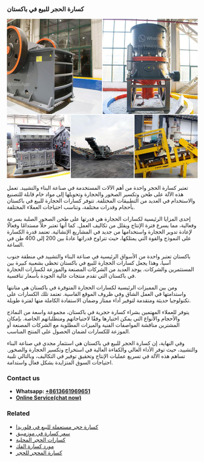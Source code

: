 <h3>كسارة الحجر للبيع في باكستان</h3><img src='1701852769.jpg' alt=''><p>تعتبر كسارة الحجر واحدة من أهم الآلات المستخدمة في صناعة البناء والتشييد. تعمل هذه الآلة على طحن وتكسير الصخور والحجارة وتحويلها إلى مواد خام قابلة للتصنيع والاستخدام في العديد من التطبيقات المختلفة. تتوفر كسارات الحجارة للبيع في باكستان بأحجام وقدرات مختلفة، وتناسب احتياجات العملاء المختلفة.</p><p>إحدى المزايا الرئيسية لكسارات الحجارة هي قدرتها على طحن الصخور الصلبة بسرعة وفعالية، مما يسرع فترة الإنتاج ويقلل من تكاليف العمل. كما أنها تعتبر حلاً مستدامًا وفعالًا لإعادة تدوير الحجارة واستخدامها من جديد في المشاريع الإنشائية. تعتمد قدرة الكسارة على النموذج والقوة التي يمتلكها، حيث تتراوح قدراتها عادةً بين 200 إلى 400 طن في الساعة.</p><p>باكستان تعتبر واحدة من الأسواق الرئيسية في صناعة البناء والتشييد في منطقة جنوب آسيا، وهذا يجعل كسارات الحجارة للبيع في باكستان تحظى بشعبية كبيرة بين المستثمرين والشركات. يوجد العديد من الشركات المصنعة والموزعة لكسارات الحجارة في باكستان التي تقدم منتجات عالية الجودة بأسعار تنافسية.</p><p>ومن بين المميزات الرئيسية لكسارات الحجارة المتوفرة في باكستان هي متانتها واستدامتها في العمل الشاق وفي ظروف الموقع القاسية. تعتمد تلك الكسارات على تكنولوجيا حديثة ومتقدمة لتوفير أداء ممتاز وضمان الاستفادة الكاملة منها لفترة طويلة.</p><p>يتوفر للعملاء المهتمين بشراء كسارة حجرية في باكستان، مجموعة واسعة من النماذج والأحجام والأنواع التي يمكن اختيارها وفقًا لاحتياجاتهم ومتطلباتهم الخاصة. بإمكان المشترين مناقشة المواصفات الفنية والميزات المطلوبة مع الشركات المصنعة أو الموزعة للكسارات لضمان الحصول على المنتج المناسب.</p><p>وفي النهاية، إن كسارة الحجر للبيع في باكستان هي استثمار مجدي في صناعة البناء والتشييد، حيث توفر الأداء العالي والكفاءة العالية في استخراج وتكسير الحجارة والصخور. تساهم هذه الآلة في تسريع عمليات الإنتاج وتحقيق توفير في التكاليف، وبالتالي تلبية احتياجات السوق المتزايدة بشكل فعال واستدامة.</p><h3>Contact us</h3><ul><li><strong>Whatsapp:&nbsp;<a href="https://wa.me/8613661969651">+8613661969651</a></strong></li><li><a href="https://swt.shibang-china.com/?git&amp;zhl&amp;كسارة الحجر للبيع في باكستان"><strong>Online Service(chat now)</strong></a></li></ul><h3>Related</h3><ul><li><a href='كسارة حجر مستعملة للبيع في فلوريدا.md'>كسارة حجر مستعملة للبيع في فلوريدا</a></li><li><a href='سعر كسارة في موزمبيق.md'>سعر كسارة في موزمبيق</a></li><li><a href='كسارات الحجر المحلية.md'>كسارات الحجر المحلية</a></li><li><a href='مورد كسارة الفك.md'>مورد كسارة الفك</a></li><li><a href='كسارة المحجر للحجر.md'>كسارة المحجر للحجر</a></li></ul>